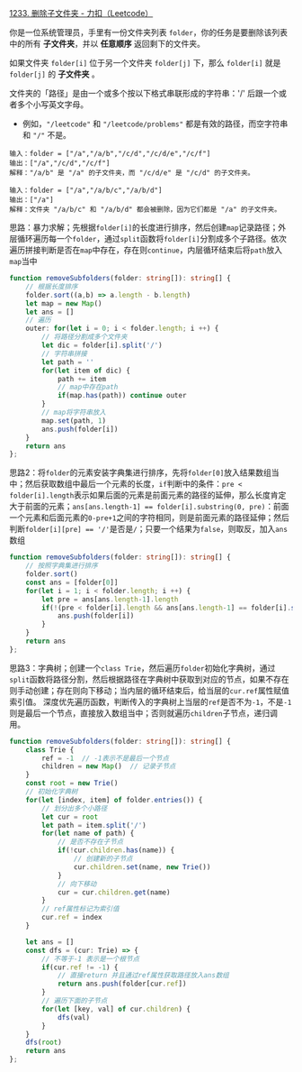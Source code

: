 [1233. 删除子文件夹 - 力扣（Leetcode）](https://leetcode.cn/problems/remove-sub-folders-from-the-filesystem/description/)

你是一位系统管理员，手里有一份文件夹列表 `folder`，你的任务是要删除该列表中的所有 **子文件夹**，并以 **任意顺序** 返回剩下的文件夹。

如果文件夹 `folder[i]` 位于另一个文件夹 `folder[j]` 下，那么 `folder[i]` 就是 `folder[j]` 的 **子文件夹** 。

文件夹的「路径」是由一个或多个按以下格式串联形成的字符串：'/' 后跟一个或者多个小写英文字母。

- 例如，`"/leetcode"` 和 `"/leetcode/problems"` 都是有效的路径，而空字符串和 `"/"` 不是。

```
输入：folder = ["/a","/a/b","/c/d","/c/d/e","/c/f"]
输出：["/a","/c/d","/c/f"]
解释："/a/b" 是 "/a" 的子文件夹，而 "/c/d/e" 是 "/c/d" 的子文件夹。

输入：folder = ["/a","/a/b/c","/a/b/d"]
输出：["/a"]
解释：文件夹 "/a/b/c" 和 "/a/b/d" 都会被删除，因为它们都是 "/a" 的子文件夹。
```

思路：暴力求解；先根据`folder[i]`的长度进行排序，然后创建`map`记录路径；外层循环遍历每一个`folder`，通过`split`函数将`folder[i]`分割成多个子路径。依次遍历拼接判断是否在`map`中存在，存在则`continue`，内层循环结束后将`path`放入`map`当中

```typescript
function removeSubfolders(folder: string[]): string[] {
    // 根据长度排序
    folder.sort((a,b) => a.length - b.length)
    let map = new Map()
    let ans = []
    // 遍历
    outer: for(let i = 0; i < folder.length; i ++) {
        // 将路径分割成多个文件夹
        let dic = folder[i].split('/')
        // 字符串拼接
        let path = ''
        for(let item of dic) {
            path += item
            // map中存在path 
            if(map.has(path)) continue outer
        }
        // map将字符串放入
        map.set(path, 1)
        ans.push(folder[i])
    }
    return ans
};
```

思路2：将`folder`的元素安装字典集进行排序，先将`folder[0]`放入结果数组当中；然后获取数组中最后一个元素的长度，`if`判断中的条件：`pre < folder[i].length`表示如果后面的元素是前面元素的路径的延伸，那么长度肯定大于前面的元素；`ans[ans.length-1] == folder[i].substring(0, pre)`：前面一个元素和后面元素的`0-pre+1`之间的字符相同，则是前面元素的路径延伸；然后判断`folder[i][pre] == '/'`是否是`/`；只要一个结果为`false`，则取反，加入`ans`数组

```typescript
function removeSubfolders(folder: string[]): string[] {
    // 按照字典集进行排序
    folder.sort()
    const ans = [folder[0]]
    for(let i = 1; i < folder.length; i ++) {
        let pre = ans[ans.length-1].length
        if(!(pre < folder[i].length && ans[ans.length-1] == folder[i].substring(0, pre) && folder[i][pre] == '/')) {
            ans.push(folder[i])
        }
    }
    return ans
};
```

思路3：字典树；创建一个`class Trie`，然后遍历`folder`初始化字典树，通过`split`函数将路径分割，然后根据路径在字典树中获取到对应的节点，如果不存在则手动创建；存在则向下移动；当内层的循环结束后，给当层的`cur.ref`属性赋值索引值。
深度优先遍历函数，判断传入的字典树上当层的`ref`是否不为`-1`，不是`-1`则是最后一个节点，直接放入数组当中；否则就遍历`children`子节点，递归调用。

```typescript
function removeSubfolders(folder: string[]): string[] {
    class Trie {
        ref = -1  // -1表示不是最后一个节点
        children = new Map()  // 记录子节点
    }
    const root = new Trie()
    // 初始化字典树
    for(let [index, item] of folder.entries()) {
        // 划分出多个小路径
        let cur = root
        let path = item.split('/')
        for(let name of path) {
            // 是否不存在子节点
            if(!cur.children.has(name)) {
                // 创建新的子节点
                cur.children.set(name, new Trie())
            }
            // 向下移动
            cur = cur.children.get(name)
        }
        // ref属性标记为索引值
        cur.ref = index
    }

    let ans = []
    const dfs = (cur: Trie) => {
        // 不等于-1 表示是一个根节点
        if(cur.ref != -1) {
            // 直接return 并且通过ref属性获取路径放入ans数组
            return ans.push(folder[cur.ref])
        }
        // 遍历下面的子节点
        for(let [key, val] of cur.children) {
            dfs(val)
        }
    }
    dfs(root)
    return ans
};
```

